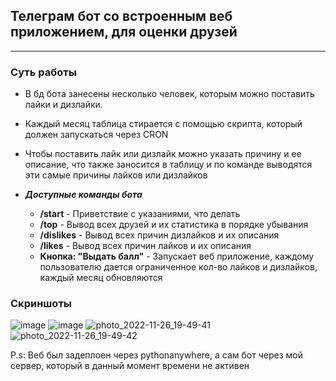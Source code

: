 ## Телеграм бот со встроенным веб приложением, для оценки друзей
____
### Суть работы
- В бд бота занесены несколько человек, которым можно поставить лайки и дизлайки. 
- Каждый месяц таблица стирается с помощью скрипта, который должен запускаться через CRON
- Чтобы поставить лайк или дизлайк можно указать причину и ее описание, что также заносится в таблицу и по команде выводятся эти самые причины лайков или дизлайков 

- _**Доступные команды бота**_
  - **/start** - Приветствие с указаниями, что делать
  - **/top** - Вывод всех друзей и их статистика в порядке убывания
  - **/dislikes** - Вывод всех причин дизлайков и их описания
  - **/likes** - Вывод всех причин лайков и их описания
  - **Кнопка: "Выдать балл"** - Запускает веб приложение, каждому пользователю дается ограниченное кол-во лайков и дизлайков, каждый месяц обновляются
 
### Скриншоты
![image](https://github.com/user-attachments/assets/dd1d83e8-8c75-4821-9148-4990f0efd397)
![image](https://github.com/user-attachments/assets/02e6aada-ce0b-4825-9e25-849721f289c1)
![photo_2022-11-26_19-49-41](https://github.com/user-attachments/assets/3fbe95cc-cbac-4530-941c-a5cb370a8d53)
![photo_2022-11-26_19-49-42](https://github.com/user-attachments/assets/fbf17258-7795-4e24-8ee9-329cc1a729c2)


P.s: Веб был задеплоен через pythonanywhere, а сам бот через мой сервер, который в данный момент времени не активен
